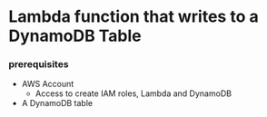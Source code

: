 # Lambda function that writes to a DynamoDB Table

### prerequisites
- AWS Account
    - Access to create IAM roles, Lambda and DynamoDB
- A DynamoDB table